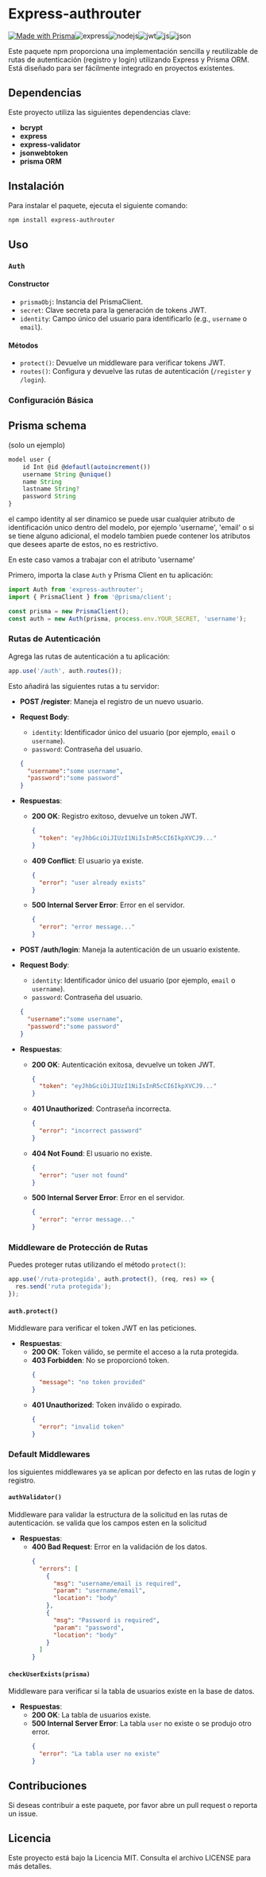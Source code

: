 

# Express-authrouter

 [![Made with Prisma](https://img.shields.io/badge/Prisma-3982CE?style=for-the-badge&logo=Prisma&logoColor=white)](https://prisma.io)![express](https://img.shields.io/badge/Express%20js-000000?style=for-the-badge&logo=express&logoColor=white)![nodejs](https://img.shields.io/badge/Node%20js-339933?style=for-the-badge&logo=nodedotjs&logoColor=white)![jwt](https://img.shields.io/badge/JWT-000000?style=for-the-badge&logo=JSON%20web%20tokens&logoColor=white)![js](https://img.shields.io/badge/JavaScript-323330?style=for-the-badge&logo=javascript&logoColor=F7DF1E)![json](https://img.shields.io/badge/json-5E5C5C?style=for-the-badge&logo=json&logoColor=white)

Este paquete npm proporciona una implementación sencilla y reutilizable de rutas de autenticación (registro y login) utilizando Express y Prisma ORM. Está diseñado para ser fácilmente integrado en proyectos existentes.

## Dependencias

Este proyecto utiliza las siguientes dependencias clave:

* **bcrypt** 
* **express** 
* **express-validator**
* **jsonwebtoken**
* **prisma ORM**


## Instalación

Para instalar el paquete, ejecuta el siguiente comando:

```bash
npm install express-authrouter
```

## Uso

### `Auth`

#### Constructor

- `prismaObj`: Instancia del PrismaClient.
- `secret`: Clave secreta para la generación de tokens JWT.
- `identity`: Campo único del usuario para identificarlo (e.g., `username` o `email`).

#### Métodos

- `protect()`: Devuelve un middleware para verificar tokens JWT.
- `routes()`: Configura y devuelve las rutas de autenticación (`/register` y `/login`).

### Configuración Básica

## Prisma schema
(solo un ejemplo)
``` javascript
model user {
    id Int @id @defautl(autoincrement())
    username String @unique()
    name String 
    lastname String?
    password String
}
```

el campo identity al ser dinamico se puede usar cualquier atributo de identificación unico dentro del modelo, por ejemplo 'username', 'email' o si se tiene alguno adicional, el modelo tambien puede contener los atributos que desees aparte de estos, no es restrictivo.

En este caso vamos a trabajar con el atributo 'username'

Primero, importa la clase `Auth` y Prisma Client en tu aplicación:

```javascript
import Auth from 'express-authrouter';
import { PrismaClient } from '@prisma/client';

const prisma = new PrismaClient();
const auth = new Auth(prisma, process.env.YOUR_SECRET, 'username'); 
```

### Rutas de Autenticación

Agrega las rutas de autenticación a tu aplicación:

```javascript
app.use('/auth', auth.routes());
```

Esto añadirá las siguientes rutas a tu servidor:

- **POST /register**: Maneja el registro de un nuevo usuario.

- **Request Body**:
  - `identity`: Identificador único del usuario (por ejemplo, `email` o `username`).
  - `password`: Contraseña del usuario.
  ``` json
  {
    "username":"some username",
    "password":"some password"
  }
  ```

- **Respuestas**:
  - **200 OK**: Registro exitoso, devuelve un token JWT.
    ```json
    {
      "token": "eyJhbGciOiJIUzI1NiIsInR5cCI6IkpXVCJ9..."
    }
    ```
  - **409 Conflict**: El usuario ya existe.
    ```json
    {
      "error": "user already exists"
    }
    ```
  - **500 Internal Server Error**: Error en el servidor.
    ```json
    {
      "error": "error message..."
    }
    ```


- **POST /auth/login**:
Maneja la autenticación de un usuario existente.

- **Request Body**:
  - `identity`: Identificador único del usuario (por ejemplo, `email` o `username`).
  - `password`: Contraseña del usuario.
  
  ``` json
  {
    "username":"some username",
    "password":"some password"
  }
  ```

- **Respuestas**:
  - **200 OK**: Autenticación exitosa, devuelve un token JWT.
    ```json
    {
      "token": "eyJhbGciOiJIUzI1NiIsInR5cCI6IkpXVCJ9..."
    }
    ```
  - **401 Unauthorized**: Contraseña incorrecta.
    ```json
    {
      "error": "incorrect password"
    }
    ```
  - **404 Not Found**: El usuario no existe.
    ```json
    {
      "error": "user not found"
    }
    ```
  - **500 Internal Server Error**: Error en el servidor.
    ```json
    {
      "error": "error message..."
    }
    ```

### Middleware de Protección de Rutas

Puedes proteger rutas utilizando el método `protect()`:

```javascript
app.use('/ruta-protegida', auth.protect(), (req, res) => {
  res.send('ruta protegida');
});
```

#### `auth.protect()`

Middleware para verificar el token JWT en las peticiones.

- **Respuestas**:
  - **200 OK**: Token válido, se permite el acceso a la ruta protegida.
  - **403 Forbidden**: No se proporcionó token.
    ```json
    {
      "message": "no token provided"
    }
    ```
  - **401 Unauthorized**: Token inválido o expirado.
    ```json
    {
      "error": "invalid token"
    }
    ```


### Default Middlewares

los siguientes middlewares ya se aplican por defecto en las rutas de login y registro.

#### `authValidator()`

Middleware para validar la estructura de la solicitud en las rutas de autenticación. se valida que los campos esten en la solicitud 

- **Respuestas**:
  - **400 Bad Request**: Error en la validación de los datos.
    ```json
    {
      "errors": [
        {
          "msg": "username/email is required",
          "param": "username/email",
          "location": "body"
        },
        {
          "msg": "Password is required",
          "param": "password",
          "location": "body"
        }
      ]
    }
    ```

#### `checkUserExists(prisma)`

Middleware para verificar si la tabla de usuarios existe en la base de datos.

- **Respuestas**:
  - **200 OK**: La tabla de usuarios existe.
  - **500 Internal Server Error**: La tabla `user` no existe o se produjo otro error.
    ```json
    {
      "error": "La tabla user no existe"
    }
    ```

## Contribuciones

Si deseas contribuir a este paquete, por favor abre un pull request o reporta un issue.

## Licencia

Este proyecto está bajo la Licencia MIT. Consulta el archivo LICENSE para más detalles.

